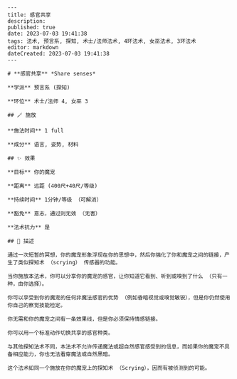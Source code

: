 
    ---
    title: 感官共享
    description: 
    published: true
    date: 2023-07-03 19:41:38
    tags: 法术, 预言系, 探知, 术士/法师法术, 4环法术, 女巫法术, 3环法术
    editor: markdown
    dateCreated: 2023-07-03 19:41:38
    ---

    # **感官共享** *Share senses*

    **学派** 预言系 (探知) 

    **环位** 术士/法师 4, 女巫 3

    ## 🪄 施放

    **施法时间** 1 full

    **成分** 语言, 姿势, 材料

    ## ✨ 效果 

    **目标** 你的魔宠 

    **距离** 远距 (400尺+40尺/等级)  

    **持续时间** 1分钟/等级 （可解消） 

    **豁免** 意志，通过则无效 （无害）

    **法术抗力** 是

    ## 📖 描述

    通过一次短暂的冥想，你的魔宠形象浮现在你的思想中，然后你强化了你和魔宠之间的链接，产生了类似探知术 （scrying） 传感器的功能。

    当你施放本法术，你可以分享你的魔宠的感官，让你知道它看到、听到或嗅到了什么 （只有一种，由你选择）。

    你可以享受到你的魔宠的任何非魔法感官的优势 （例如昏暗视觉或嗅觉敏锐），但是你仍然使用你自己的察觉技能检定。

    你无需和你的魔宠之间有一条效果线，但是你必须保持情感链接。

    你可以用一个标准动作切换共享的感官种类。

    与其他探知法术不同，本法术不允许传递魔法或超自然感官感受到的信息，而如果你的魔宠不具备相应能力，你也无法看穿魔法或自然黑暗。

    这个法术如同一个施放在你的魔宠上的探知术 （Scrying），因而有被侦测到的可能。
    
